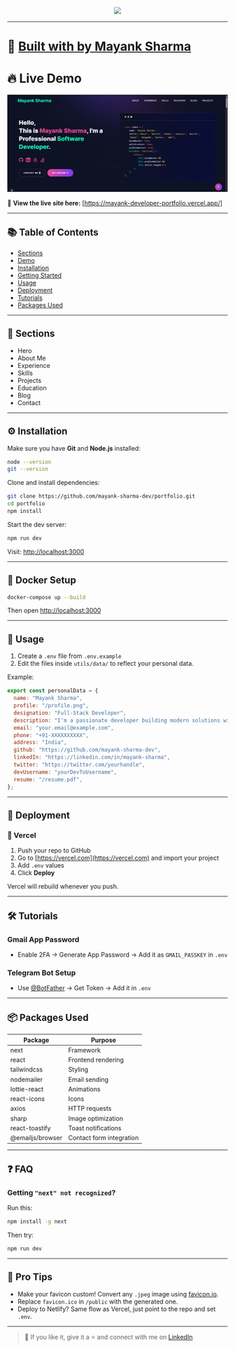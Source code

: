 <p align="center" width="100%">
    <img height="100" src="https://your-image-url-here.jpeg">
</p>

---

# 🚀 [Built with by Mayank Sharma](https://github.com/mayank-sharma-dev/portfolio)


# 🔥 Live Demo

![Screenshot](./public/image/screen.png)


🔗 **View the live site here:** [https://mayank-developer-portfolio.vercel.app/]

---

## 📚 Table of Contents

- [Sections](#sections-bookmark)
- [Demo](#demo-movie_camera)
- [Installation](#installation-arrow_down)
- [Getting Started](#getting-started-dart)
- [Usage](#usage-joystick)
- [Deployment](#deployment-rocket)
- [Tutorials](#tutorials-wrench)
- [Packages Used](#packages-used-package)

---

## 📌 Sections

- Hero
- About Me
- Experience
- Skills
- Projects
- Education
- Blog
- Contact

---

## ⚙️ Installation

Make sure you have **Git** and **Node.js** installed:

```bash
node --version
git --version
```

Clone and install dependencies:

```bash
git clone https://github.com/mayank-sharma-dev/portfolio.git
cd portfolio
npm install
```

Start the dev server:

```bash
npm run dev
```

Visit: [http://localhost:3000](http://localhost:3000)

---

## 🐳 Docker Setup

```bash
docker-compose up --build
```

Then open [http://localhost:3000](http://localhost:3000)

---

## 🧰 Usage

1. Create a `.env` file from `.env.example`
2. Edit the files inside `utils/data/` to reflect your personal data.

Example:

```js
export const personalData = {
  name: "Mayank Sharma",
  profile: "/profile.png",
  designation: "Full-Stack Developer",
  description: "I'm a passionate developer building modern solutions with AI, backend systems, and cloud.",
  email: "your.email@example.com",
  phone: "+91-XXXXXXXXXX",
  address: "India",
  github: "https://github.com/mayank-sharma-dev",
  linkedIn: "https://linkedin.com/in/mayank-sharma",
  twitter: "https://twitter.com/yourhandle",
  devUsername: "yourDevToUsername",
  resume: "/resume.pdf",
};
```

---

## 🚀 Deployment

### 🔧 Vercel

1. Push your repo to GitHub
2. Go to [https://vercel.com](https://vercel.com) and import your project
3. Add `.env` values
4. Click **Deploy**

Vercel will rebuild whenever you push.

---

## 🛠️ Tutorials

### Gmail App Password

- Enable 2FA → Generate App Password → Add it as `GMAIL_PASSKEY` in `.env`

### Telegram Bot Setup

- Use [@BotFather](https://t.me/botfather) → Get Token → Add it in `.env`

---

## 📦 Packages Used

| Package               | Purpose                                |
|----------------------|----------------------------------------|
| next                 | Framework                              |
| react                | Frontend rendering                     |
| tailwindcss          | Styling                                |
| nodemailer           | Email sending                          |
| lottie-react         | Animations                             |
| react-icons          | Icons                                  |
| axios                | HTTP requests                          |
| sharp                | Image optimization                     |
| react-toastify       | Toast notifications                    |
| @emailjs/browser     | Contact form integration               |

---

## ❓ FAQ

### Getting `"next" not recognized`?

Run this:

```bash
npm install -g next
```

Then try:

```bash
npm run dev
```

---

## 🧠 Pro Tips

- Make your favicon custom! Convert any `.jpeg` image using [favicon.io](https://favicon.io).
- Replace `favicon.ico` in `/public` with the generated one.
- Deploy to Netlify? Same flow as Vercel, just point to the repo and set `.env`.

---

> 💬 If you like it, give it a ⭐ and connect with me on [LinkedIn](https://linkedin.com/in/mayank-sharma)
